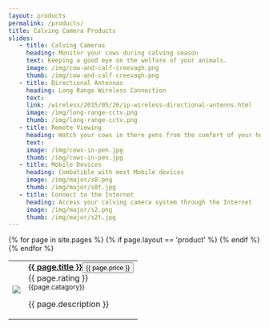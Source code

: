 ```yaml
---
layout: products
permalink: /products/
title: Calving Camera Products
slides:
   - title: Calving Cameras
     heading: Monitor your cows during calving season
     text: Keeping a good eye on the welfare of your animals.
     image: /img/cow-and-calf-creevagh.png
     thumb: /img/cow-and-calf-creevagh.png
   - title: Directional Antennas
     heading: Long Range Wireless Connection
     text: 
     link: /wireless/2015/05/26/ip-wireless-directional-antenns.html
     image: /img/long-range-cctv.png
     thumb: /img/long-range-cctv.png
   - title: Remote Viewing
     heading: Watch your cows in there pens from the comfort of your home.
     text: 
     image: /img/cows-in-pen.jpg
     thumb: /img/cows-in-pen.jpg
   - title: Mobile Devices
     heading: Combatible with most Mobile devices
     image: /img/major/s8.png
     thumb: /img/major/s8t.jpg
   - title: Connect to the Internet
     heading: Access your calving camera system through the Internet
     image: /img/major/s2.png
     thumb: /img/major/s2t.jpg
---
```


<table class="table">
   <tbody>
   {% for page in site.pages %}
      {% if page.layout == 'product' %}
      <tr>
         <td class="col-md-2">
            <!-- product image-->
            <a href="{{ page.url }}"><img src="/img/products/{{ page.image }}" class="img-polaroid small-img"></a>
         </td>
         <td>
            <!-- product title--><a href="{{ page.url }}"><strong>{{ page.title }}</strong></a><!-- buy button--><button id="buy-ip-camera-1" data-product-title="Wireless PTZ IP Camera" role="button" data-toggle="modal" class="btn btn-primary btn-mini buy"><i class="icon-shopping-cart icon-white"></i>{{ page.price }}</button>
            <div>
               <!-- product rating-->
               <span class="stars" id="rating-{{ page.slug }}" data-rating="{{page.rating}}" data-suspended="suspended">
               </span>
                     <span>{{ page.rating }}</span>
            </div>
            <!-- product information-->
            <div>
               <small class="muted">
                  <div>{{page.catagory}}</div>
               </small>
            </div>
            <!-- product description-->
            <p>{{ page.description }}
            </p>
         </td>
      </tr>
      {% endif %}
   {% endfor %}
   </tbody>
</table>